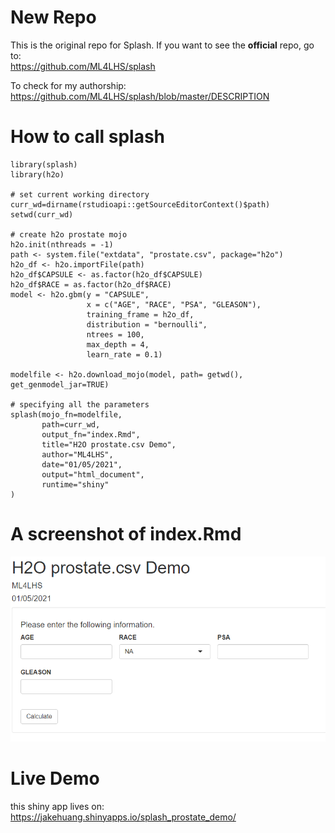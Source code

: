 # New Repo
This is the original repo for Splash. If you want to see the <strong>official</strong> repo, go to: </br>
https://github.com/ML4LHS/splash </br>

To check for my authorship: </br>
https://github.com/ML4LHS/splash/blob/master/DESCRIPTION

# How to call splash
```
library(splash)
library(h2o)

# set current working directory
curr_wd=dirname(rstudioapi::getSourceEditorContext()$path)
setwd(curr_wd)

# create h2o prostate mojo
h2o.init(nthreads = -1)
path <- system.file("extdata", "prostate.csv", package="h2o")
h2o_df <- h2o.importFile(path)
h2o_df$CAPSULE <- as.factor(h2o_df$CAPSULE)
h2o_df$RACE = as.factor(h2o_df$RACE)
model <- h2o.gbm(y = "CAPSULE",
                 x = c("AGE", "RACE", "PSA", "GLEASON"),
                 training_frame = h2o_df,
                 distribution = "bernoulli",
                 ntrees = 100,
                 max_depth = 4,
                 learn_rate = 0.1)

modelfile <- h2o.download_mojo(model, path= getwd(), get_genmodel_jar=TRUE)

# specifying all the parameters
splash(mojo_fn=modelfile,
       path=curr_wd,
       output_fn="index.Rmd",
       title="H2O prostate.csv Demo",
       author="ML4LHS",
       date="01/05/2021",
       output="html_document",
       runtime="shiny"
)
```
# A screenshot of index.Rmd
![Screenshot of splash](screenshot.png)

# Live Demo
this shiny app lives on: </br>
https://jakehuang.shinyapps.io/splash_prostate_demo/

